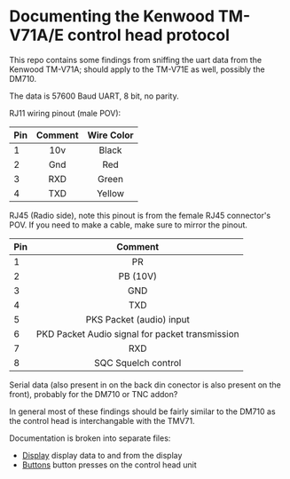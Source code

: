 # Documenting the Kenwood TM-V71A/E control head protocol


This repo contains some findings from sniffing the uart data from the Kenwood TM-V71A; should apply to the TM-V71E as well, possibly the DM710.

The data is 57600 Baud UART, 8 bit, no parity.

RJ11 wiring pinout (male POV):

| Pin | Comment | Wire Color |
|-----|:-------:|:----------:|
|  1  |   10v   | Black      |
|  2  |   Gnd   | Red        |
|  3  |   RXD   | Green      |
|  4  |   TXD   | Yellow     |


RJ45 (Radio side), note this pinout is from the female RJ45 connector's POV.
If you need to make a cable, make sure to mirror the pinout.

| Pin | Comment                                             |
|-----|:---------------------------------------------------:|
|  1  |  PR                                                 |
|  2  |  PB (10V)                                           |
|  3  |  GND                                                |
|  4  |  TXD                                                |
|  5  |  PKS Packet (audio) input                           |
|  6  |  PKD Packet Audio signal for packet  transmission   |
|  7  |  RXD                                                |
|  8  |  SQC    Squelch control                             |

Serial data (also present in on the back din conector is also present on the front), probably for the DM710 or TNC addon?

In general most of these findings should be fairly similar to the DM710 as the control head is interchangable with the TMV71.

Documentation is broken into separate files:

* [Display](Display.md) display data to and from the display
* [Buttons](Buttons.md) button presses on the control head unit

